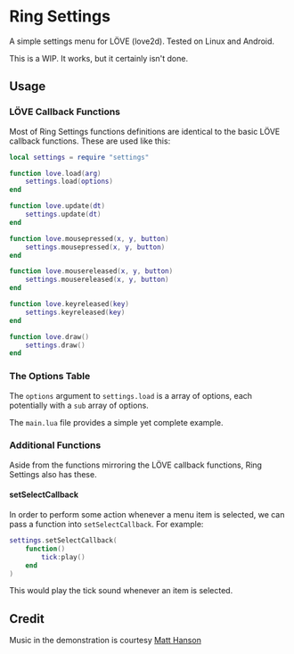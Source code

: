 # Ring Settings

A simple settings menu for LÖVE (love2d). Tested on Linux and Android.

This is a WIP. It works, but it certainly isn't done.

## Usage

### LÖVE Callback Functions

Most of Ring Settings functions definitions are identical to the basic LÖVE callback functions. These are used like this:

```lua
local settings = require "settings"

function love.load(arg)
	settings.load(options)
end

function love.update(dt)
	settings.update(dt)
end

function love.mousepressed(x, y, button)
	settings.mousepressed(x, y, button)
end

function love.mousereleased(x, y, button)
	settings.mousereleased(x, y, button)
end

function love.keyreleased(key)
	settings.keyreleased(key)
end

function love.draw()
	settings.draw()
end
```

### The Options Table

The `options` argument to `settings.load` is a array of options, each potentially with a `sub` array of options.

The `main.lua` file provides a simple yet complete example.

### Additional Functions

Aside from the functions mirroring the LÖVE callback functions, Ring Settings also has these.

#### setSelectCallback

In order to perform some action whenever a menu item is selected, we can pass a function into `setSelectCallback`. For example:

```lua
settings.setSelectCallback(
	function()
		tick:play()
	end
)
```

This would play the tick sound whenever an item is selected.

## Credit

Music in the demonstration is courtesy [Matt Hanson](http://www.calpomatt.com)
